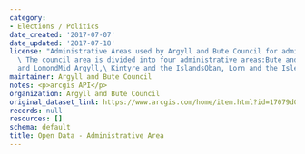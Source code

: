 ```yaml
---
category:
- Elections / Politics
date_created: '2017-07-07'
date_updated: '2017-07-18'
license: "Administrative Areas used by Argyll and Bute Council for administering services.\
  \ The council area is divided into four administrative areas:Bute and CowalHelensburgh\_\
  and LomondMid Argyll,\_Kintyre and the IslandsOban, Lorn and the Isles"
maintainer: Argyll and Bute Council
notes: <p>arcgis API</p>
organization: Argyll and Bute Council
original_dataset_link: https://www.arcgis.com/home/item.html?id=17079d024402462788d9825b6e474da1
records: null
resources: []
schema: default
title: Open Data - Administrative Area
---
```

